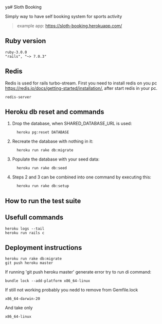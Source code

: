 ya# Sloth Booking

Simply way to have self booking system for sports activity

> example app: https://sloth-booking.herokuapp.com/

## Ruby version

    ruby-3.0.0
    "rails", "~> 7.0.3"

## Redis
Redis is used for  rails turbo-stream. First you need to install redis on you pc https://redis.io/docs/getting-started/installation/, after start redis in your pc.

    redis-server 

## Heroku db reset and commands

   1. Drop the database, when SHARED_DATABASE_URL is used:
   
            heroku pg:reset DATABASE
        
   2. Recreate the database with nothing in it:
       
            heroku run rake db:migrate
            
   3. Populate the database with your seed data:
       
            heroku run rake db:seed
            
   4. Steps 2 and 3 can be combined into one command by executing this:
   
            heroku run rake db:setup

## How to run the test suite
    

## Usefull commands 

    heroku logs --tail  
    heroku run rails c 

## Deployment instructions

    heroku run rake db:migrate
    git push heroku master
        
   If running 'git push heroku master' generate error try to run di command:
    
    bundle lock --add-platform x86_64-linux
        
   If still not working probably you nedd to remove from Gemfile.lock 
        
    x86_64-darwin-20
            
   And take only 
   
    x86_64-linux
        